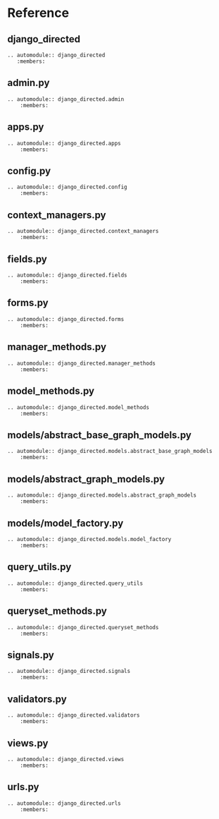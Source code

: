 # Reference

## django_directed

```{eval-rst}
.. automodule:: django_directed
   :members:
```

## admin.py

```{eval-rst}
.. automodule:: django_directed.admin
    :members:
```

## apps.py

```{eval-rst}
.. automodule:: django_directed.apps
    :members:
```

## config.py

```{eval-rst}
.. automodule:: django_directed.config
    :members:
```

## context_managers.py

```{eval-rst}
.. automodule:: django_directed.context_managers
    :members:
```

## fields.py

```{eval-rst}
.. automodule:: django_directed.fields
    :members:
```

## forms.py

```{eval-rst}
.. automodule:: django_directed.forms
    :members:
```

## manager_methods.py

```{eval-rst}
.. automodule:: django_directed.manager_methods
    :members:
```

## model_methods.py

```{eval-rst}
.. automodule:: django_directed.model_methods
    :members:
```

## models/abstract_base_graph_models.py

```{eval-rst}
.. automodule:: django_directed.models.abstract_base_graph_models
    :members:
```

## models/abstract_graph_models.py

```{eval-rst}
.. automodule:: django_directed.models.abstract_graph_models
    :members:
```

## models/model_factory.py

```{eval-rst}
.. automodule:: django_directed.models.model_factory
    :members:
```

## query_utils.py

```{eval-rst}
.. automodule:: django_directed.query_utils
    :members:
```

## queryset_methods.py

```{eval-rst}
.. automodule:: django_directed.queryset_methods
    :members:
```

## signals.py

```{eval-rst}
.. automodule:: django_directed.signals
    :members:
```

## validators.py

```{eval-rst}
.. automodule:: django_directed.validators
    :members:
```

## views.py

```{eval-rst}
.. automodule:: django_directed.views
    :members:
```

## urls.py

```{eval-rst}
.. automodule:: django_directed.urls
    :members:
```
